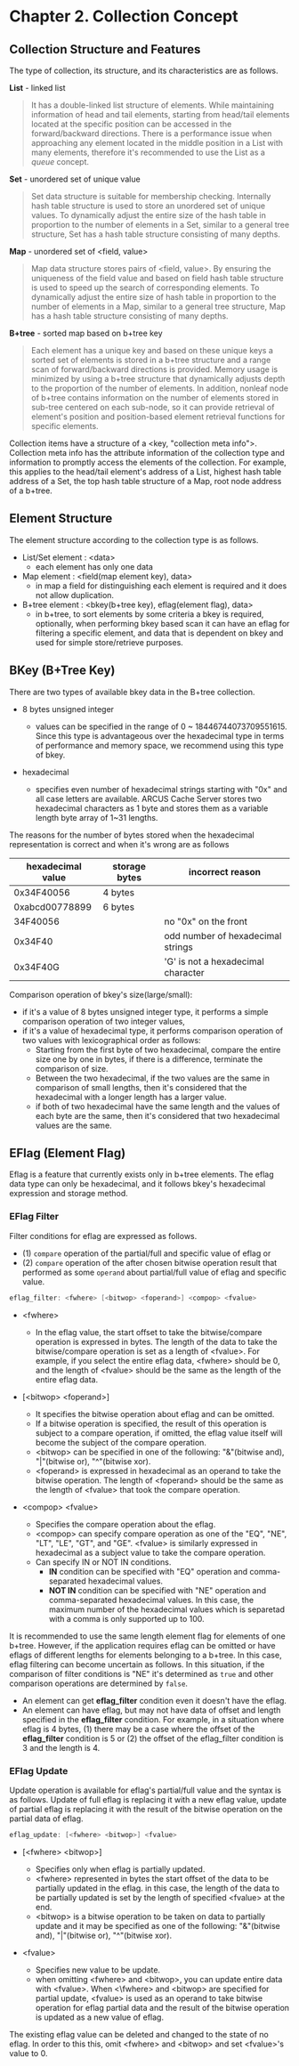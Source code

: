 # Chapter 2. Collection Concept

## Collection Structure and Features
The type of collection, its structure, and its characteristics are as follows.

**List** - linked list

> It has a double-linked list structure of elements.
  While maintaining information of head and tail elements, starting from head/tail
  elements located at the specific position can be accessed in the forward/backward directions.
  There is a performance issue when approaching any element located in the middle position in a List
  with many elements, therefore it's recommended to use the List as a *queue* concept. 

**Set** - unordered set of unique value

> Set data structure is suitable for membership checking.
  Internally hash table structure is used to store an unordered set of unique values.
  To dynamically adjust the entire size of the hash table in proportion to the number of elements in a Set,
  similar to a general tree structure, Set has a hash table structure consisting of many depths. 
  
**Map** - unordered set of \<field, value\>
  
> Map data structure stores pairs of \<field, value\>.
  By ensuring the uniqueness of the field value and based on field hash table structure 
  is used to speed up the search of corresponding elements.
  To dynamically adjust the entire size of hash table in proportion to the number of elements in a Map,
  similar to a general tree structure, Map has a hash table structure consisting of many depths. 

**B+tree** - sorted map based on b+tree key

> Each element has a unique key and based on these unique keys a sorted set of elements is stored in
  a b+tree structure and a range scan of forward/backward directions is provided.
  Memory usage is minimized by using a b+tree structure that dynamically adjusts depth to the proportion of
  the number of elements. In addition, nonleaf node of b+tree contains information on the number of elements
  stored in sub-tree centered on each sub-node, so it can provide retrieval of element's position and
  position-based element retrieval functions for specific elements.

Collection items have a structure of a \<key, "collection meta info"\>. Collection meta info has the attribute 
information of the collection type and information to promptly access the elements of the collection.
For example, this applies to the head/tail element's address of a List, highest hash table address of a Set,
the top hash table structure of a Map, root node address of a b+tree. 

## Element Structure

The element structure according to the collection type is as follows.

- List/Set element : \<data\> 
  - each element has only one data
- Map element : \<field(map element key), data\>
  - in map a field for distinguishing each element is required and it does not allow duplication.
- B+tree element : \<bkey(b+tree key), eflag(element flag), data\>
  - in b+tree, to sort elements by some criteria a bkey is required, optionally, when performing bkey based scan 
    it can have an eflag for filtering a specific element, and data that is dependent on bkey and used for simple store/retrieve purposes.

 

## BKey (B+Tree Key)

There are two types of available bkey data in the B+tree collection.

- 8 bytes unsigned integer
  - values can be specified in the range of 0 ~ 18446744073709551615. Since this type is advantageous over the
    hexadecimal type in terms of performance and memory space, we recommend using this type of bkey.
 
- hexadecimal
  - specifies even number of hexadecimal strings starting with "0x" and all case letters are available.
    ARCUS Cache Server stores two hexadecimal characters as 1 byte and stores them as a variable 
    length byte array of 1~31 lengths.

The reasons for the number of bytes stored when the hexadecimal representation is correct and
when it's wrong are as follows  
  
 hexadecimal value | storage bytes | incorrect reason
 ----------------- | ------------- | ----------------
 0x34F40056        | 4 bytes       |
 0xabcd00778899    | 6 bytes       |
 34F40056          |               | no "0x" on the front
 0x34F40           |               | odd number of hexadecimal strings
 0x34F40G          |               | 'G' is not a hexadecimal character

  
Comparison operation of bkey's size(large/small): 
- if it's a value of 8 bytes unsigned integer type, it performs a simple comparison operation of two integer values,
- if it's a value of hexadecimal type, it performs comparison operation of two values with lexicographical order as follows:
  - Starting from the first byte of two hexadecimal, compare the entire size one by one in bytes,
    if there is a difference, terminate the comparison of size.
  - Between the two hexadecimal, if the two values are the same in comparison of small lengths,
    then it's considered that the hexadecimal with a longer length has a larger value.
  - if both of two hexadecimal have the same length and the values of each byte are the same,
    then it's considered that two hexadecimal values are the same.
  
## EFlag (Element Flag)
  
Eflag is a feature that currently exists only in b+tree elements.
The eflag data type can only be hexadecimal, and it follows bkey's hexadecimal expression and storage method.   

### EFlag Filter
  
Filter conditions for eflag are expressed as follows.
- (1) `compare` operation of the partial/full and specific value of eflag or
- (2) `compare` operation of the after chosen bitwise operation result that performed as some `operand` about partial/full 
       value of eflag and specific value.   
  
```java
eflag_filter: <fwhere> [<bitwop> <foperand>] <compop> <fvalue>
```

- \<fwhere\>
  - In the eflag value, the start offset to take the bitwise/compare operation is expressed in bytes.
    The length of the data to take the bitwise/compare operation is set as a length of \<fvalue\>.
    For example, if you select the entire eflag data, \<fwhere\> should be 0, and the length of \<fvalue\> 
    should be the same as the length of the entire eflag data.
  
- [\<bitwop\> \<foperand\>]
  - It specifies the bitwise operation about eflag and can be omitted.
  - If a bitwise operation is specified, the result of this operation is subject to a compare operation,
    if omitted, the eflag value itself will become the subject of the compare operation.
  - \<bitwop\> can be specified in one of the following: "&"(bitwise and), "|"(bitwise or), "^"(bitwise xor).
  - \<foperand\> is expressed in hexadecimal as an operand to take the bitwise operation.
    The length of \<foperand\> should be the same as the length of \<fvalue\> that took the compare operation.
  
- \<compop\> \<fvalue\>
  - Specifies the compare operation about the eflag.
  - \<compop\> can specify compare operation as one of the "EQ", "NE", "LT", "LE", "GT", and "GE".
    \<fvalue\> is similarly expressed in hexadecimal as a subject value to take the compare operation.
  - Can specify IN or NOT IN conditions. 
    - **IN** condition can be specified with "EQ" operation and comma-separated hexadecimal values. 
    - **NOT IN** condition can be specified with "NE" operation and comma-separated hexadecimal values. 
      In this case, the maximum number of the hexadecimal values which is separetad with a comma is only supported up to 100.
  
It is recommended to use the same length element flag for elements of one b+tree. However, if the application requires
eflag can be omitted or have eflags of different lengths for elements belonging to a b+tree. In this case,
eflag filtering can become uncertain as follows. In this situation, if the comparison of filter conditions is "NE"
it's determined as `true` and other comparison operations are determined by `false`.
  
- An element can get **eflag_filter** condition even it doesn't have the eflag.
- An element can have eflag, but may not have data of offset and length specified in the **eflag_filter** condition.
  For example, in a situation where eflag is 4 bytes, (1) there may be a case where the offset of the 
  **eflag_filter** condition is 5 or (2) the offset of the eflag_filter condition is 3 and the length is 4.
  
### EFlag Update
  
Update operation is available for eflag's partial/full value and the syntax is as follows.
Update of full eflag is replacing it with a new eflag value, update of partial eflag is 
replacing it with the result of the bitwise operation on the partial data of eflag.
  
```java
eflag_update: [<fwhere> <bitwop>] <fvalue>  
```  

- [\<fwhere\> \<bitwop\>]
  - Specifies only when eflag is partially updated.
  - \<fwhere\> represented in bytes the start offset of the data to be partially updated in the eflag.
    in this case, the length of the data to be partially updated is set by the length of specified
    \<fvalue\> at the end.
  - \<bitwop\> is a bitwise operation to be taken on data to partially update and it may be specified as
    one of the following: "&"(bitwise and), "|"(bitwise or), "^"(bitwise xor). 
  
- \<fvalue\>
  - Specifies new value to be update.
  - when omitting \<fwhere\> and \<bitwop\>, you can update entire data with \<fvalue\>.
    When <\fwhere\> and \<bitwop\> are specified for partial update, \<fvalue\> is used as an operand to take 
    bitwise operation for eflag partial data and the result of the bitwise operation is updated
    as a new value of eflag.
  
The existing eflag value can be deleted and changed to the state of no eflag.
In order to this this, omit \<fwhere\> and \<bitwop\> and set \<fvalue\>'s value to 0.
  
  
  
  
  
  
  
  
  
